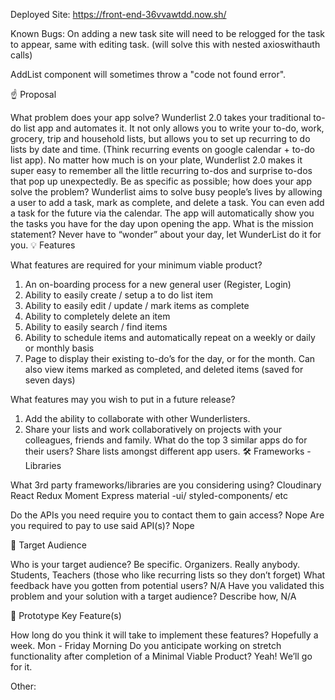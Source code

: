 Deployed Site:
https://front-end-36vvawtdd.now.sh/



Known Bugs:
On adding a new task site will need to be relogged for the task to appear, same with editing task. (will solve this with nested axioswithauth calls)

AddList component will sometimes throw a "code not found error".



☝️ Proposal

What problem does your app solve?
Wunderlist 2.0 takes your traditional to-do list app and automates it. It not only allows you to write your to-do, work, grocery, trip and household lists, but allows you to set up recurring to do lists by date and time. (Think recurring events on google calendar + to-do list app). No matter how much is on your plate, Wunderlist 2.0 makes it super easy to remember all the little recurring to-dos and surprise to-dos that pop up unexpectedly.
Be as specific as possible; how does your app solve the problem?
Wunderlist aims to solve busy people’s lives by allowing a user to add a task, mark as complete, and delete a task. You can even add a task for the future via the calendar. The app will automatically show you the tasks you have for the day upon opening the app.
What is the mission statement?
Never have to “wonder” about your day, let WunderList do it for you.
💡 Features

What features are required for your minimum viable product?
 1. An on-boarding process for a new general user (Register, Login)
 3. Ability to easily create / setup a to do list item
 4. Ability to easily edit / update / mark items as complete
 5. Ability to completely delete an item
 6. Ability to easily search / find items
 7. Ability to schedule items and automatically repeat on a weekly or daily or monthly basis
 8. Page to display their existing to-do’s for the day, or for the month. Can also view items marked as completed, and deleted items (saved for seven days)

What features may you wish to put in a future release?
1. Add the ability to collaborate with other Wunderlisters.
2. Share your lists and work collaboratively on projects with your colleagues, friends and family.
What do the top 3 similar apps do for their users?
Share lists amongst different app users.
🛠 Frameworks - Libraries

What 3rd party frameworks/libraries are you considering using?
Cloudinary
React
Redux
Moment 
Express
material -ui/ styled-components/ etc



Do the APIs you need require you to contact them to gain access?
Nope
Are you required to pay to use said API(s)?
Nope

🎯 Target Audience

Who is your target audience? Be specific.
Organizers. Really anybody. Students, Teachers (those who like recurring lists so they don’t forget)
What feedback have you gotten from potential users?
N/A
Have you validated this problem and your solution with a target audience? Describe how,
N/A

🔑 Prototype Key Feature(s)

How long do you think it will take to implement these features?
Hopefully a week. Mon - Friday Morning
Do you anticipate working on stretch functionality after completion of a Minimal Viable Product?
Yeah! We’ll go for it. 


Other:

